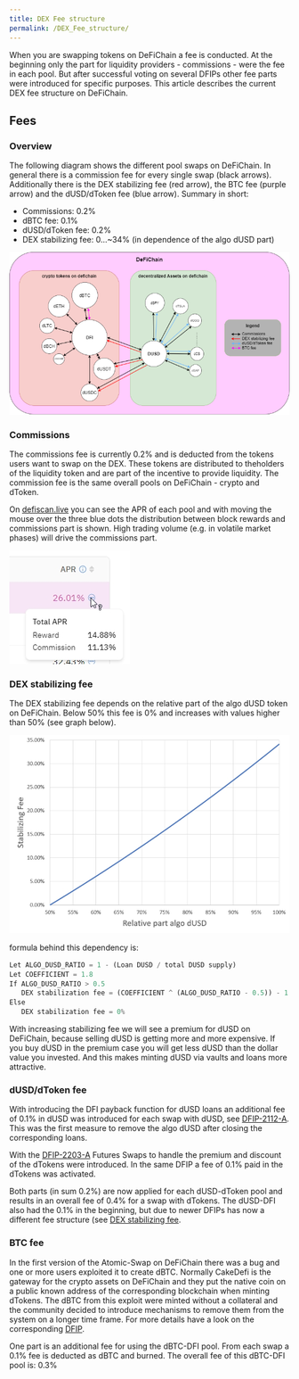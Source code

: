 ```yaml
---
title: DEX Fee structure
permalink: /DEX_Fee_structure/
---
```


When you are swapping tokens on DeFiChain a fee is conducted. At the beginning only the part for liquidity providers - commissions - were the fee in each pool. But after successful voting on several DFIPs other fee parts were introduced for specific purposes. This article describes the current DEX fee structure on DeFiChain.

## Fees

### Overview

The following diagram shows the different pool swaps on DeFiChain. In general there is a commission fee for every single swap (black arrows). Additionally there is the DEX stabilizing fee (red arrow), the BTC fee (purple arrow) and the dUSD/dToken fee (blue arrow). Summary in short:

- Commissions: 0.2%
- dBTC fee: 0.1%
- dUSD/dToken fee: 0.2%
- DEX stabilizing fee: 0...\~34% (in dependence of the algo dUSD part)

![DeFiChain DEX swaps and fees](./../media/DefiChainDEXFees.png)

### Commissions

The commissions fee is currently 0.2% and is deducted from the tokens users want to swap on the DEX. These tokens are distributed to theholders of the liquidity token and are part of the incentive to provide liquidity. The commission fee is the same overall pools on DeFiChain - crypto and dToken.

On [defiscan.live](https://defiscan.live/dex) you can see the APR of each pool and with moving the mouse over the three blue dots the distribution between block rewards and commissions part is shown. High trading volume (e.g. in volatile market phases) will drive the commissions part.

![Defiscan showing the APR splitted into block reward and commissions part](./../media/Defiscan_APR_rewardCommissions.jpg)

### DEX stabilizing fee

The DEX stabilizing fee depends on the relative part of the algo dUSD token on DeFiChain. Below 50% this fee is 0% and increases with values higher than 50% (see graph below).

![DEX stabilizing fee calculationThe](./../media/DEX_stabilizing_fee.jpg)

formula behind this dependency is:

``` python
Let ALGO_DUSD_RATIO = 1 - (Loan DUSD / total DUSD supply)
Let COEFFICIENT = 1.8
If ALGO_DUSD_RATIO > 0.5
   DEX stabilization fee = (COEFFICIENT ^ (ALGO_DUSD_RATIO - 0.5)) - 1
Else
   DEX stabilization fee = 0%
```

With increasing stabilizing fee we will see a premium for dUSD on DeFiChain, because selling dUSD is getting more and more expensive. If you buy dUSD in the premium case you will get less dUSD than the dollar value you invested. And this makes minting dUSD via vaults and loans more attractive.

### dUSD/dToken fee

With introducing the DFI payback function for dUSD loans an additional fee of 0.1% in dUSD was introduced for each swap with dUSD, see [DFIP-2112-A](https://github.com/DeFiCh/dfips/issues/99). This was the first measure to remove the algo dUSD after closing the corresponding loans.

With the [DFIP-2203-A](https://github.com/DeFiCh/dfips/issues/127) Futures Swaps to handle the premium and discount of the dTokens were introduced. In the same DFIP a fee of 0.1% paid in the dTokens was activated.

Both parts (in sum 0.2%) are now applied for each dUSD-dToken pool and results in an overall fee of 0.4% for a swap with dTokens. The dUSD-DFI also had the 0.1% in the beginning, but due to newer DFIPs has now a different fee structure (see [DEX stabilizing fee](./DEX_Fee_structure.md#dex-stabilizing-fee).

### BTC fee

In the first version of the Atomic-Swap on DeFiChain there was a bug and one or more users exploited it to create dBTC. Normally CakeDefi is the gateway for the crypto assets on DeFiChain and they put the native coin on a public known address of the corresponding blockchain when minting dTokens. The dBTC from this exploit were minted without a collateral and the community decided to introduce mechanisms to remove them from the system on a longer time frame. For more details have a look on the corresponding [DFIP](https://github.com/DeFiCh/dfips/issues/101).

One part is an additional fee for using the dBTC-DFI pool. From each swap a 0.1% fee is deducted as dBTC and burned. The overall fee of this dBTC-DFI pool is: 0.3%